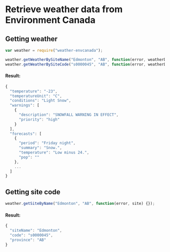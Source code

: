# Retrieve weather data from Environment Canada #

## Getting weather ##

```javascript
var weather = require("weather-envcanada");

weather.getWeatherBySiteName("Edmonton", "AB", function(error, weatherData) {});
weather.getWeatherBySiteCode("s0000045", "AB", function(error, weatherData) {});
```

#### Result: ####

```javascript
{
  "temperature": "-23",
  "temperatureUnit": "C",
  "conditions": "Light Snow",
  "warnings": [
    {
      "description": "SNOWFALL WARNING IN EFFECT",
      "priority": "high"
    }
  ],
  "forecasts": [
    {
      "period": "Friday night",
      "summary": "Snow.",
      "temperature": "Low minus 24.",
      "pop": ""
    },
    ...
  ]
}
```

## Getting site code ##

```javascript
weather.getSiteByName("Edmonton", "AB", function(error, site) {});
```

#### Result: ####

```javascript
{
  "siteName": "Edmonton",
  "code": "s0000045",
  "province": "AB" 
}
```
